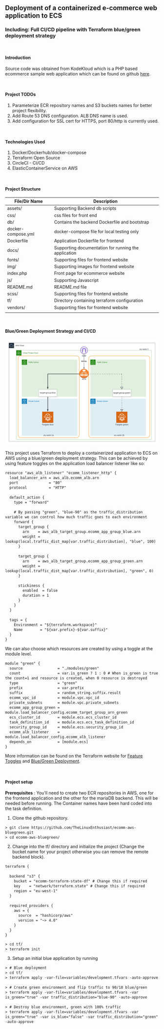 ## Deployment of a containerized e-commerce web application to ECS

### Including: Full CI/CD pipeline with Terraform blue/green deployment strategy

<br>

#### Introduction

Source code was obtained from KodeKloud which is a PHP based ecommerce sample web application which can be found on github [here](https://github.com/kodekloudhub/learning-app-ecommerce).

<br>

#### Project TODOs

1. Parameterize ECR repository names and S3 buckets names for better project flexibility.
2. Add Route 53 DNS configuration. ALB DNS name is used.
3. Add configuration for SSL cert for HTTPS, port 80/http is currently used.

<br>

#### Technologies Used

1. Docker/Dockerhub/docker-compose
2. Terraform Open Source
3. CircleCI - CI/CD
4. ElasticContainerService on AWS

<br>

#### Project Structure

| File/Dir Name         | Description                                          |
|-----------------------|------------------------------------------------------|
| assets/               | Supporting Backend db scripts                        |
| css/                  | css files for front end                              |
| db/                   | Contains the backend Dockerfile and bootstrap        |
| docker-compose.yml    | docker-compose file for local testing only           |
| Dockerfile            | Application Dockerfile for frontend                  |
| docs/                 | Supporting documentation for running the application |
| fonts/                | Supporting files for frontend website                |
| img/                  | Supporting images for frontend website               |
| index.php             | Front page for ecommerce website                     |
| js/                   | Supporting Javascript                                |
| README.md             | README.md file                                       |
| scss/                 | Supporting files for frontend website                |
| tf/                   | Directory containing terraform configuration         |
| vendors/              | Supporting files for frontend website                |
|                       |                                                      |

<br>

#### Blue/Green Deployment Strategy and CI/CD

![AWS Blue Green Deployment](/docs/terraform-blue-green.png)

This project uses Terraform to deploy a containerized application to ECS on AWS using a blue/green deployment strategy. This can be achieved by using feature toggles on the application load balancer listener like so:


```
resource "aws_alb_listener" "ecomm_listener_http" {
  load_balancer_arn = aws_alb.ecomm_alb.arn
  port              = "80"
  protocol          = "HTTP"

  default_action {
    type = "forward"

    # By passing "green", "blue-90" as the traffic_distribution variable we can control how much traffic goes to each environment
    forward {
      target_group {
        arn    = aws_alb_target_group.ecomm_app_group_blue.arn
        weight = lookup(local.traffic_dist_map[var.traffic_distribution], "blue", 100) 
      }

      target_group {
        arn    = aws_alb_target_group.ecomm_app_group_green.arn
        weight = lookup(local.traffic_dist_map[var.traffic_distribution], "green", 0)
      }

      stickiness {
        enabled  = false
        duration = 1
      }
    }
  }

  tags = {
    Environment = "${terraform.workspace}"
    Name        = "${var.prefix}-${var.suffix}"
  }
}
```

We can also choose which resources are created by using a toggle at the module level.

```
module "green" {
  source                = "./modules/green"
  count                 = var.is_green ? 1 : 0 # When is_green is true the count=1 and resource is created, when 0 resource is destroyed
  type                  = "green"
  prefix                = var.prefix
  suffix                = random_string.suffix.result
  ecomm_vpc_id          = module.vpc.vpc_id
  private_subnets       = module.vpc.private_subnets
  ecomm_app_group_green = module.load_balancer_config.ecomm_target_group_arn_green
  ecs_cluster_id        = module.ecs.ecs_cluster_id
  task_definition_id    = module.ecs.ecs_task_definition_id
  security_group_id     = module.ecs.security_group_id
  ecomm_alb_listener    = module.load_balancer_config.ecomm_alb_listener
  depends_on            = [module.ecs]
}
```

More information can be found on the Terraform website for [Feature Toggles](https://www.hashicorp.com/blog/terraform-feature-toggles-blue-green-deployments-canary-test) and [Blue/Green Deployment](https://developer.hashicorp.com/terraform/tutorials/aws/blue-green-canary-tests-deployments?utm_medium=WEB_IO&in=terraform%2Faws&utm_offer=ARTICLE_PAGE&utm_source=WEBSITE&utm_content=DOCS).


<br>

#### Project setup

**Prerequisites** : You'll need to create two ECR repositories in AWS, one for the frontend application and the other for the mariaDB backend. This will be needed before running. The Container names have been hard coded into the task definition. 


1. Clone the github repository.

```
> git clone https://github.com/TheLinuxEnthusiast/ecomm-aws-bluegreen.git
> cd ecomm-aws-bluegreen/
```

2. Change into the tf/ directory and initialize the project (Change the bucket name for your project otherwise you can remove the remote backend block).

```
terraform {

  backend "s3" {
    bucket = "ecomm-terraform-state-df" # Change this if required
    key    = "network/terraform.state" # Change this if required
    region = "eu-west-1"
  }

  required_providers {
    aws = {
      source  = "hashicorp/aws"
      version = "~> 4.0"
    }
  }
}
```

```
> cd tf/
> terraform init
```

3. Setup an initial blue application by running

```
> # Blue deployment
> cd tf/
> terraform apply -var-file=variables/development.tfvars -auto-approve

> # Create green environment and flip traffic to 90/10 blue/green
> terraform apply -var-file=variables/development.tfvars -var is_green="true" -var traffic_distribution="blue-90" -auto-approve

> # Destroy blue environment, green with 100% traffic
> terraform apply -var-file=variables/development.tfvars -var is_green="true" -var is_blue="false" -var traffic_distribution="green" -auto-approve
```
